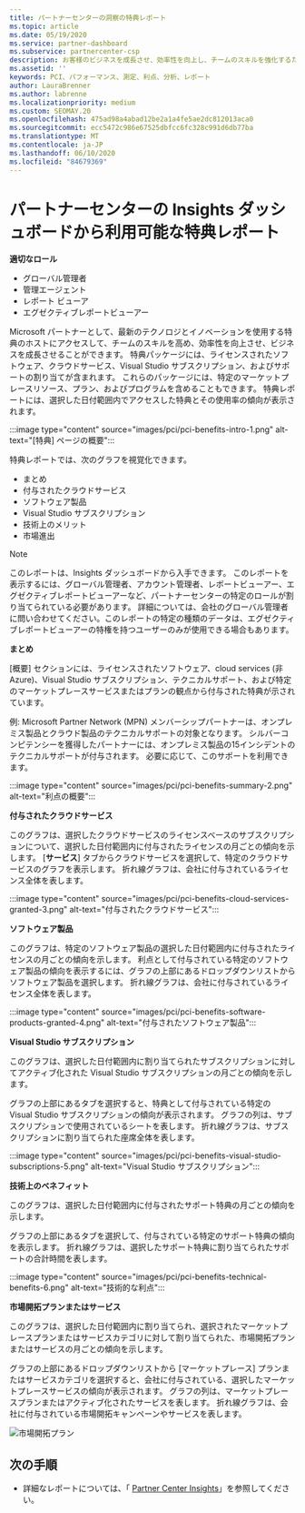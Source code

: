 ```yaml
---
title: パートナーセンターの洞察の特典レポート
ms.topic: article
ms.date: 05/19/2020
ms.service: partner-dashboard
ms.subservice: partnercenter-csp
description: お客様のビジネスを成長させ、効率性を向上し、チームのスキルを強化するために付与された Microsoft パートナーの特典の種類をご確認ください。
ms.assetid: ''
keywords: PCI、パフォーマンス、測定、利点、分析、レポート
author: LauraBrenner
ms.author: labrenne
ms.localizationpriority: medium
ms.custom: SEOMAY.20
ms.openlocfilehash: 475ad98a4abad12be2a1a4fe5ae2dc812013aca0
ms.sourcegitcommit: ecc5472c986e67525dbfcc6fc328c991d6db77ba
ms.translationtype: MT
ms.contentlocale: ja-JP
ms.lasthandoff: 06/10/2020
ms.locfileid: "84679369"
---
```

# <a name="benefits-report-available-from-the-partner-center-insights-dashboard"></a>パートナーセンターの Insights ダッシュボードから利用可能な特典レポート

**適切なロール**

- グローバル管理者
- 管理エージェント
- レポート ビューア
- エグゼクティブレポートビューアー

Microsoft パートナーとして、最新のテクノロジとイノベーションを使用する特典のホストにアクセスして、チームのスキルを高め、効率性を向上させ、ビジネスを成長させることができます。 特典パッケージには、ライセンスされたソフトウェア、クラウドサービス、Visual Studio サブスクリプション、およびサポートの割り当てが含まれます。 これらのパッケージには、特定のマーケットプレースリソース、プラン、およびプログラムを含めることもできます。 特典レポートには、選択した日付範囲内でアクセスした特典とその使用率の傾向が表示されます。

:::image type="content" source="images/pci/pci-benefits-intro-1.png" alt-text="[特典] ページの概要":::

特典レポートでは、次のグラフを視覚化できます。

- まとめ
- 付与されたクラウドサービス
- ソフトウェア製品
- Visual Studio サブスクリプション
- 技術上のメリット
- 市場進出

 > [!NOTE]
 > このレポートは、Insights ダッシュボードから入手できます。 このレポートを表示するには、グローバル管理者、アカウント管理者、レポートビューアー、エグゼクティブレポートビューアーなど、パートナーセンターの特定のロールが割り当てられている必要があります。 詳細については、会社のグローバル管理者に問い合わせてください。このレポートの特定の種類のデータは、エグゼクティブレポートビューアーの特権を持つユーザーのみが使用できる場合もあります。

**まとめ**

[概要] セクションには、ライセンスされたソフトウェア、cloud services (非 Azure)、Visual Studio サブスクリプション、テクニカルサポート、および特定のマーケットプレースサービスまたはプランの観点から付与された特典が示されています。

例: Microsoft Partner Network (MPN) メンバーシップパートナーは、オンプレミス製品とクラウド製品のテクニカルサポートの対象となります。 シルバーコンピテンシーを獲得したパートナーには、オンプレミス製品の15インシデントのテクニカルサポートが付与されます。 必要に応じて、このサポートを利用できます。 

:::image type="content" source="images/pci/pci-benefits-summary-2.png" alt-text="利点の概要":::

**付与されたクラウドサービス**

このグラフは、選択したクラウドサービスのライセンスベースのサブスクリプションについて、選択した日付範囲内に付与されたライセンスの月ごとの傾向を示します。
[**サービス**] タブからクラウドサービスを選択して、特定のクラウドサービスのグラフを表示します。 折れ線グラフは、会社に付与されているライセンス全体を表します。

:::image type="content" source="images/pci/pci-benefits-cloud-services-granted-3.png" alt-text="付与されたクラウドサービス":::

**ソフトウェア製品**

このグラフは、特定のソフトウェア製品の選択した日付範囲内に付与されたライセンスの月ごとの傾向を示します。 利点として付与されている特定のソフトウェア製品の傾向を表示するには、グラフの上部にあるドロップダウンリストからソフトウェア製品を選択します。 折れ線グラフは、会社に付与されているライセンス全体を表します。

:::image type="content" source="images/pci/pci-benefits-software-products-granted-4.png" alt-text="付与されたソフトウェア製品":::

**Visual Studio サブスクリプション**

このグラフは、選択した日付範囲内に割り当てられたサブスクリプションに対してアクティブ化された Visual Studio サブスクリプションの月ごとの傾向を示します。

グラフの上部にあるタブを選択すると、特典として付与されている特定の Visual Studio サブスクリプションの傾向が表示されます。 グラフの列は、サブスクリプションで使用されているシートを表します。 折れ線グラフは、サブスクリプションに割り当てられた座席全体を表します。

:::image type="content" source="images/pci/pci-benefits-visual-studio-subscriptions-5.png" alt-text="Visual Studio サブスクリプション":::

**技術上のベネフィット**

このグラフは、選択した日付範囲内に付与されたサポート特典の月ごとの傾向を示します。

グラフの上部にあるタブを選択して、付与されている特定のサポート特典の傾向を表示します。 折れ線グラフは、選択したサポート特典に割り当てられたサポートの合計時間を表します。

:::image type="content" source="images/pci/pci-benefits-technical-benefits-6.png" alt-text="技術的な利点":::

**市場開拓プランまたはサービス**

このグラフは、選択した日付範囲内に割り当てられ、選択されたマーケットプレースプランまたはサービスカテゴリに対して割り当てられた、市場開拓プランまたはサービスの月ごとの傾向を示します。

グラフの上部にあるドロップダウンリストから [マーケットプレース] プランまたはサービスカテゴリを選択すると、会社に付与されている、選択したマーケットプレースサービスの傾向が表示されます。 グラフの列は、マーケットプレースプランまたはアクティブ化されたサービスを表します。 折れ線グラフは、会社に付与されている市場開拓キャンペーンやサービスを表します。

![市場開拓プラン](images/pci/pci-benefits-go-to-market-7.png)

## <a name="next-steps"></a>次の手順

- 詳細なレポートについては、「 [Partner Center Insights](partner-center-insights.md)」を参照してください。
